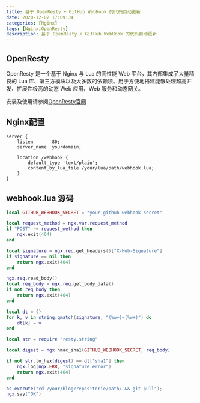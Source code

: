 ```yaml
---
title: 基于 OpenResty + GitHub WebHook 的代码自动更新
date: 2020-12-02 17:09:34
categories: [Nginx]
tags: [Nginx,OpenResty]
description: 基于 OpenResty + GitHub WebHook 的代码自动更新
---
```


## OpenResty

OpenResty 是一个基于 Nginx 与 Lua 的高性能 Web 平台，其内部集成了大量精良的 Lua 库、第三方模块以及大多数的依赖项。用于方便地搭建能够处理超高并发、扩展性极高的动态 Web 应用、Web 服务和动态网关。

安装及使用请参阅[OpenResty官网](https://openresty.org/)

## Nginx配置

```nginx
server {
    listen       80;
    server_name  yourdomain;

    location /webhook {
        default_type 'text/plain';
        content_by_lua_file /your/lua/path/webhook.lua;
    }
}
```

## webhook.lua 源码

```lua
local GITHUB_WEBHOOK_SECRET = "your github webhook secret"

local request_method = ngx.var.request_method
if "POST" ~= request_method then
    ngx.exit(404)
end

local signature = ngx.req.get_headers()["X-Hub-Signature"]
if signature == nil then
    return ngx.exit(404)
end

ngx.req.read_body()
local req_body = ngx.req.get_body_data()
if not req_body then
    return ngx.exit(404)
end

local dt = {}
for k, v in string.gmatch(signature, "(%w+)=(%w+)") do
    dt[k] = v
end

local str = require "resty.string"

local digest = ngx.hmac_sha1(GITHUB_WEBHOOK_SECRET, req_body)

if not str.to_hex(digest) == dt["sha1"] then
    ngx.log(ngx.ERR, "signature error")
    return ngx.exit(404)
end

os.execute("cd /your/blog/repositorie/path/ && git pull");
ngx.say("OK")
```
